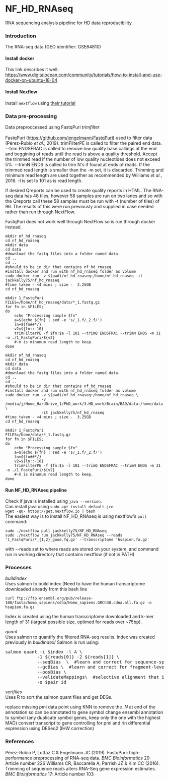 # NF_HD_RNAseq
RNA sequencing analysis pipeline for HD data reproducibility

### Introduction
The RNA-seq data (GEO identifier: GSE64810)


#### Install docker
This link describes it well:
https://www.digitalocean.com/community/tutorials/how-to-install-and-use-docker-on-ubuntu-18-04

#### Install Nexflow
Install `nextflow` using [their tutorial](https://www.nextflow.io/docs/latest/getstarted.html)

### Data pre-processing
Data preproccessed using FastqPuri *trimfilter*\
\
FastqPuri (https://github.com/jengelmann/FastqPuri) used to filter data (Pérez-Rubio *et al*., 2019). trimFilterPE is called to filter the paired end data. --trim ENDSFRAC is called to remove low quality base callings at the end and beggining of reads until the read is above a quality threshold. Accept the trimmed read if the number of low quality nucleotides does not exceed 5%. --trimN ENDS is called to trim N's if found at ends of reads. If the trimmed read length is smaller than the -m set, it is discarded. Trimming and minimum read length are used together as recommended by Williams *et al*., 2016. -l is set to 101 as is read length.

If desired Qreports can be used to create quality reports in HTML. The RNA-seq data has 48 tiles, however 58 samples are run on two lanes and so with the Qreports call these 58 samples must be run with -t (number of tiles) of 96. The results of this were run previously and supplied in case needed rather than run through NextFlow.

FastqPuri does not work well through NextFlow so is run through docker instead.

```
mkdir nf_hd_rnaseq
cd nf_hd_rnaseq
mkdir data
cd data
#download the fastq files into a folder named data.
cd ..
cd ..
#should to be in dir that contains nf_hd_rnaseq
#install docker and run with nf_hd_rnaseq folder as volume
sudo docker run -v $(pwd)/nf_hd_rnaseq:/home/nf_hd_rnaseq -it jackkelly75/nf_hd_rnaseq
#time taken - <4 mins ; size -  3.25GB
cd nf_hd_rnaseq

mkdir 1_FastqPuri
FILES=/home/nf_hd_rnaseq/data/*_1.fastq.gz
for fn in $FILES;
do
	echo "Processing sample $fn"
	a=$(echo ${fn} | sed -e 's/_1.f/_2.f/')
	ln=${fn##*/}
	v2=${ln::-10}
	trimFilterPE -f $fn:$a -l 101 --trimQ ENDSFRAC --trimN ENDS -m 31 -o ./1_FastqPuri/${v2}
	#-m is minumum read length to keep. 
done

```



```
mkdir nf_hd_rnaseq
cd nf_hd_rnaseq
mkdir data
cd data
#download the fastq files into a folder named data.
cd ..
cd ..
#should to be in dir that contains nf_hd_rnaseq
#install docker and run with nf_hd_rnaseq folder as volume
sudo docker run -v $(pwd)/nf_hd_rnaseq:/home/nf_hd_rnaseq \
                -v /media/j/Home_HardDrive_1/PhD_work/3.HD_work/Brain/BA9/data:/home/data \
                -it jackkelly75/nf_hd_rnaseq
#time taken - <4 mins ; size -  3.25GB
cd nf_hd_rnaseq

mkdir 1_FastqPuri
FILES=/home/data/*_1.fastq.gz
for fn in $FILES;
do
	echo "Processing sample $fn"
	a=$(echo ${fn} | sed -e 's/_1.f/_2.f/')
	ln=${fn##*/}
	v2=${ln::-10}
	trimFilterPE -f $fn:$a -l 101 --trimQ ENDSFRAC --trimN ENDS -m 31 -o ./1_FastqPuri/${v2}
	#-m is minumum read length to keep. 
done

```



#### Run NF_HD_RNAseq pipeline
Check if java is installed using `java --version`. \
Can install java using `sudo apt install default-jre`. \
`wget -qO- https://get.nextflow.io | bash` \
The easiest way is to install NF_HD_RNAseq is using nextflow's `pull` command:

```
sudo ./nextflow pull jackkelly75/NF_HD_RNAseq
sudo ./nextflow run jackkelly75/NF_HD_RNAseq --reads '1_FastqPuri/*_{1,2}_good.fq.gz' --transcriptome 'hsapien.fa.gz'
```

with --reads set to where reads are stored on your system, and command run in working directory that contains nextflow (if not in PATH)


### Processes

*buildindex*\
Uses salmon to build index
(Need to have the human transcriptome downloaded already from this bash line 
```
curl ftp://ftp.ensembl.org/pub/release-100/fasta/homo_sapiens/cdna/Homo_sapiens.GRCh38.cdna.all.fa.gz -o hsapien.fa.gz
```
Index is created using the human transcriptome downloaded and k-mer length of 31 (largest possible size, optimed for reads over ~75bp).


*quant*\
Uses salmon to quantify the filtered RNA-seq results. Index was created previously  in *buildindex*/
Salmon is run using:
<pre>
salmon quant -i $index -l A \
            -1 ${reads[0]} -2 ${reads[1]} \
            --seqBias  \  #learn and correct for sequence-specific biases in the input data
            --gcBias \  #learn and correct for fragment-level GC biases in the input data. Does not impact on results if GC bias is not present, only marginally increases run time
            --posBias \
            --validateMappings\  #selective alignment that is more sensitive
            -o $pair_id
</pre>



*sortfiles*\
Uses R to sort the salmon quant files and get DEGs.

replace missing pmi data point using KNN
to remove the .*N* at end of the annotation so can be annotated to gene symbol
change ensembl annotation to symbol (any duplicate symbol genes, keep only the one with the highest MAD)
convert transcript to gene controlling for pmi and rin
differential expression using DESeq2 (IHW correction)



### References

Pérez-Rubio P, Lottaz C & Engelmann JC (2019). FastqPuri: high-performance preprocessing of RNA-seq data. *BMC Bioinformatics* 20: Article number 226
Williams CR, Baccarella A, Parrish JZ & Kim CC (2016). Trimming of sequence reads alters RNA-Seq gene expression estimates. *BMC Bioinformatics* 17: Article number 103
